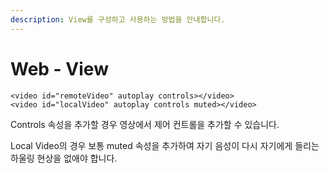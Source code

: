 ```yaml
---
description: View를 구성하고 사용하는 방법을 안내합니다.
---
```


# Web - View

```markup
<video id="remoteVideo" autoplay controls></video>
<video id="localVideo" autoplay controls muted></video>
```

Controls 속성을 추가할 경우 영상에서 제어 컨트롤을 추가할 수 있습니다.

Local Video의 경우 보통 muted 속성을 추가하여 자기 음성이 다시 자기에게 들리는 하울링 현상을 없애야 합니다.

